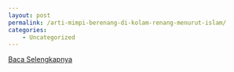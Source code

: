 ```yaml
---
layout: post
permalink: /arti-mimpi-berenang-di-kolam-renang-menurut-islam/
categories:
    - Uncategorized
---
```


[Baca Selengkapnya](/08)